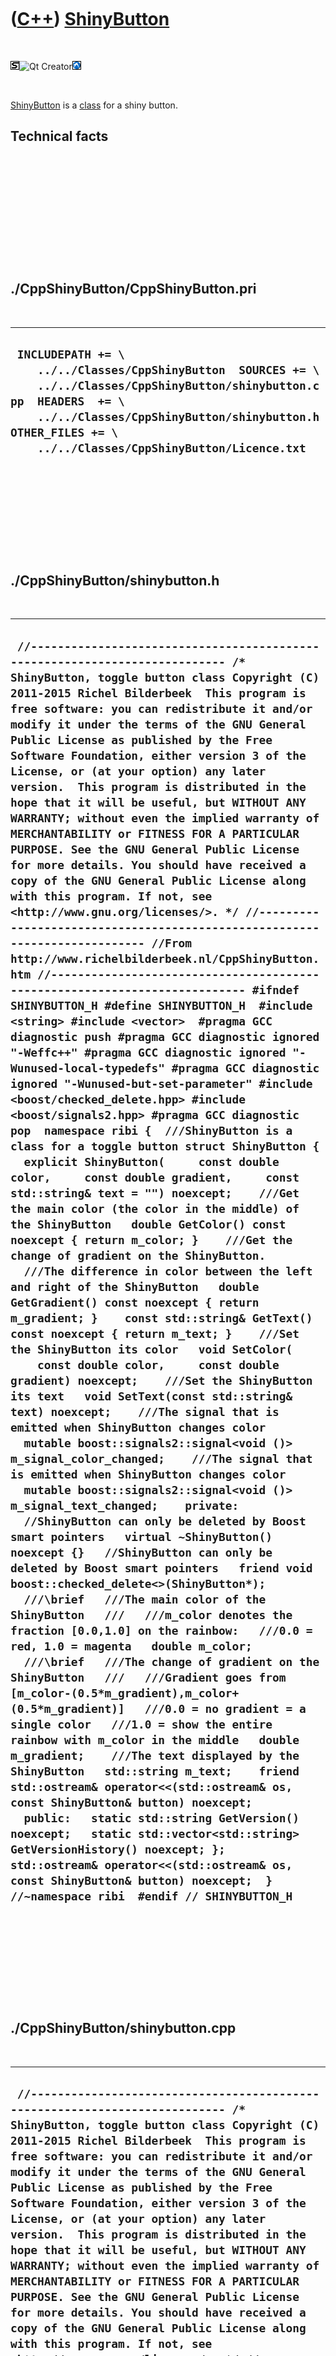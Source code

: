 
 

 

 

 

 

([C++](Cpp.md)) [ShinyButton](CppShinyButton.md)
==================================================

 

![STL](PicStl.png)![Qt
Creator](PicQtCreator.png)![Lubuntu](PicLubuntu.png)

 

[ShinyButton](CppShinyButton.md) is a [class](CppClass.md) for a shiny
button.

Technical facts
---------------

 

 

 

 

 

 

./CppShinyButton/CppShinyButton.pri
-----------------------------------

 

  --------------------------------------------------------------------------------------------------------------------------------------------------------------------------------------------------------------------------------------------------
  ` INCLUDEPATH += \     ../../Classes/CppShinyButton  SOURCES += \     ../../Classes/CppShinyButton/shinybutton.cpp  HEADERS  += \     ../../Classes/CppShinyButton/shinybutton.h  OTHER_FILES += \     ../../Classes/CppShinyButton/Licence.txt`
  --------------------------------------------------------------------------------------------------------------------------------------------------------------------------------------------------------------------------------------------------

 

 

 

 

 

./CppShinyButton/shinybutton.h
------------------------------

 

  -------------------------------------------------------------------------------------------------------------------------------------------------------------------------------------------------------------------------------------------------------------------------------------------------------------------------------------------------------------------------------------------------------------------------------------------------------------------------------------------------------------------------------------------------------------------------------------------------------------------------------------------------------------------------------------------------------------------------------------------------------------------------------------------------------------------------------------------------------------------------------------------------------------------------------------------------------------------------------------------------------------------------------------------------------------------------------------------------------------------------------------------------------------------------------------------------------------------------------------------------------------------------------------------------------------------------------------------------------------------------------------------------------------------------------------------------------------------------------------------------------------------------------------------------------------------------------------------------------------------------------------------------------------------------------------------------------------------------------------------------------------------------------------------------------------------------------------------------------------------------------------------------------------------------------------------------------------------------------------------------------------------------------------------------------------------------------------------------------------------------------------------------------------------------------------------------------------------------------------------------------------------------------------------------------------------------------------------------------------------------------------------------------------------------------------------------------------------------------------------------------------------------------------------------------------------------------------------------------------------------------------------------------------------------------------------------------------------------------------------------------------------------------------------------------------------------------------------------------------------------------------------------------------------------------------------------------------------------------------------------------------------------------------------------------------------------------------------------------------------------------------------------------------------------------------------------------------------------------------------------------------------------------------------------------------------------------------------------------------------------------------------------------------------------------------------------------------------------------------------------------------------------------------------------------------------------------------------
  ` //--------------------------------------------------------------------------- /* ShinyButton, toggle button class Copyright (C) 2011-2015 Richel Bilderbeek  This program is free software: you can redistribute it and/or modify it under the terms of the GNU General Public License as published by the Free Software Foundation, either version 3 of the License, or (at your option) any later version.  This program is distributed in the hope that it will be useful, but WITHOUT ANY WARRANTY; without even the implied warranty of MERCHANTABILITY or FITNESS FOR A PARTICULAR PURPOSE. See the GNU General Public License for more details. You should have received a copy of the GNU General Public License along with this program. If not, see <http://www.gnu.org/licenses/>. */ //--------------------------------------------------------------------------- //From http://www.richelbilderbeek.nl/CppShinyButton.htm //--------------------------------------------------------------------------- #ifndef SHINYBUTTON_H #define SHINYBUTTON_H  #include <string> #include <vector>  #pragma GCC diagnostic push #pragma GCC diagnostic ignored "-Weffc++" #pragma GCC diagnostic ignored "-Wunused-local-typedefs" #pragma GCC diagnostic ignored "-Wunused-but-set-parameter" #include <boost/checked_delete.hpp> #include <boost/signals2.hpp> #pragma GCC diagnostic pop  namespace ribi {  ///ShinyButton is a class for a toggle button struct ShinyButton {   explicit ShinyButton(     const double color,     const double gradient,     const std::string& text = "") noexcept;    ///Get the main color (the color in the middle) of the ShinyButton   double GetColor() const noexcept { return m_color; }    ///Get the change of gradient on the ShinyButton.   ///The difference in color between the left and right of the ShinyButton   double GetGradient() const noexcept { return m_gradient; }    const std::string& GetText() const noexcept { return m_text; }    ///Set the ShinyButton its color   void SetColor(     const double color,     const double gradient) noexcept;    ///Set the ShinyButton its text   void SetText(const std::string& text) noexcept;    ///The signal that is emitted when ShinyButton changes color   mutable boost::signals2::signal<void ()> m_signal_color_changed;    ///The signal that is emitted when ShinyButton changes color   mutable boost::signals2::signal<void ()> m_signal_text_changed;    private:   //ShinyButton can only be deleted by Boost smart pointers   virtual ~ShinyButton() noexcept {}   //ShinyButton can only be deleted by Boost smart pointers   friend void boost::checked_delete<>(ShinyButton*);    ///\brief   ///The main color of the ShinyButton   ///   ///m_color denotes the fraction [0.0,1.0] on the rainbow:   ///0.0 = red, 1.0 = magenta   double m_color;    ///\brief   ///The change of gradient on the ShinyButton   ///   ///Gradient goes from [m_color-(0.5*m_gradient),m_color+(0.5*m_gradient)]   ///0.0 = no gradient = a single color   ///1.0 = show the entire rainbow with m_color in the middle   double m_gradient;    ///The text displayed by the ShinyButton   std::string m_text;    friend std::ostream& operator<<(std::ostream& os, const ShinyButton& button) noexcept;    public:   static std::string GetVersion() noexcept;   static std::vector<std::string> GetVersionHistory() noexcept; };  std::ostream& operator<<(std::ostream& os, const ShinyButton& button) noexcept;  } //~namespace ribi  #endif // SHINYBUTTON_H`
  -------------------------------------------------------------------------------------------------------------------------------------------------------------------------------------------------------------------------------------------------------------------------------------------------------------------------------------------------------------------------------------------------------------------------------------------------------------------------------------------------------------------------------------------------------------------------------------------------------------------------------------------------------------------------------------------------------------------------------------------------------------------------------------------------------------------------------------------------------------------------------------------------------------------------------------------------------------------------------------------------------------------------------------------------------------------------------------------------------------------------------------------------------------------------------------------------------------------------------------------------------------------------------------------------------------------------------------------------------------------------------------------------------------------------------------------------------------------------------------------------------------------------------------------------------------------------------------------------------------------------------------------------------------------------------------------------------------------------------------------------------------------------------------------------------------------------------------------------------------------------------------------------------------------------------------------------------------------------------------------------------------------------------------------------------------------------------------------------------------------------------------------------------------------------------------------------------------------------------------------------------------------------------------------------------------------------------------------------------------------------------------------------------------------------------------------------------------------------------------------------------------------------------------------------------------------------------------------------------------------------------------------------------------------------------------------------------------------------------------------------------------------------------------------------------------------------------------------------------------------------------------------------------------------------------------------------------------------------------------------------------------------------------------------------------------------------------------------------------------------------------------------------------------------------------------------------------------------------------------------------------------------------------------------------------------------------------------------------------------------------------------------------------------------------------------------------------------------------------------------------------------------------------------------------------------------------------------------

 

 

 

 

 

./CppShinyButton/shinybutton.cpp
--------------------------------

 

  ----------------------------------------------------------------------------------------------------------------------------------------------------------------------------------------------------------------------------------------------------------------------------------------------------------------------------------------------------------------------------------------------------------------------------------------------------------------------------------------------------------------------------------------------------------------------------------------------------------------------------------------------------------------------------------------------------------------------------------------------------------------------------------------------------------------------------------------------------------------------------------------------------------------------------------------------------------------------------------------------------------------------------------------------------------------------------------------------------------------------------------------------------------------------------------------------------------------------------------------------------------------------------------------------------------------------------------------------------------------------------------------------------------------------------------------------------------------------------------------------------------------------------------------------------------------------------------------------------------------------------------------------------------------------------------------------------------------------------------------------------------------------------------------------------------------------------------------------------------------------------------------------------------------------------------------------------------------------------------------------------------------------------------------------------------------------------------------------------------------------------------------------------------------------------------------------------------------------------------------------------------------------------------------------------------------------------------------------------------------------------------------------------------------------------------------------------------------------------------------------------------------------------------------------------------------
  ` //--------------------------------------------------------------------------- /* ShinyButton, toggle button class Copyright (C) 2011-2015 Richel Bilderbeek  This program is free software: you can redistribute it and/or modify it under the terms of the GNU General Public License as published by the Free Software Foundation, either version 3 of the License, or (at your option) any later version.  This program is distributed in the hope that it will be useful, but WITHOUT ANY WARRANTY; without even the implied warranty of MERCHANTABILITY or FITNESS FOR A PARTICULAR PURPOSE. See the GNU General Public License for more details. You should have received a copy of the GNU General Public License along with this program. If not, see <http://www.gnu.org/licenses/>. */ //--------------------------------------------------------------------------- //From http://www.richelbilderbeek.nl/CppShinyButton.htm //--------------------------------------------------------------------------- #pragma GCC diagnostic push #pragma GCC diagnostic ignored "-Weffc++" #pragma GCC diagnostic ignored "-Wunused-local-typedefs" #pragma GCC diagnostic ignored "-Wunused-but-set-parameter" #include "shinybutton.h"  #include <cassert> #include <cmath>  #include "trace.h"  #pragma GCC diagnostic pop  ribi::ShinyButton::ShinyButton(   const double color,   const double gradient,   const std::string& text) noexcept   : m_signal_color_changed{},     m_signal_text_changed{},     m_color(color),     m_gradient(gradient),     m_text(text) {  }  std::string ribi::ShinyButton::GetVersion() noexcept {   return "1.0"; }  std::vector<std::string> ribi::ShinyButton::GetVersionHistory() noexcept {   return {     "2011-09-21: Version 1.0: initial version"   }; }  void ribi::ShinyButton::SetColor(   const double color,   const double gradient) noexcept {   if (color != m_color || gradient != m_gradient)   {     m_color = color;     m_gradient = gradient;     m_signal_color_changed();   } }  void ribi::ShinyButton::SetText(   const std::string& text) noexcept {   if (text != m_text)   {     m_text = text;     m_signal_text_changed();   } }  std::ostream& ribi::operator<<(std::ostream& os, const ShinyButton& button) noexcept {   os     << "<ShinyButton>"     << "<color>"       << button.m_color     << "</color>"     << "<gradient>"       << button.m_gradient     << "</gradient>"     << "<text>"       << button.m_text     << "</text>"     << "</ShinyButton>";   return os;  }`
  ----------------------------------------------------------------------------------------------------------------------------------------------------------------------------------------------------------------------------------------------------------------------------------------------------------------------------------------------------------------------------------------------------------------------------------------------------------------------------------------------------------------------------------------------------------------------------------------------------------------------------------------------------------------------------------------------------------------------------------------------------------------------------------------------------------------------------------------------------------------------------------------------------------------------------------------------------------------------------------------------------------------------------------------------------------------------------------------------------------------------------------------------------------------------------------------------------------------------------------------------------------------------------------------------------------------------------------------------------------------------------------------------------------------------------------------------------------------------------------------------------------------------------------------------------------------------------------------------------------------------------------------------------------------------------------------------------------------------------------------------------------------------------------------------------------------------------------------------------------------------------------------------------------------------------------------------------------------------------------------------------------------------------------------------------------------------------------------------------------------------------------------------------------------------------------------------------------------------------------------------------------------------------------------------------------------------------------------------------------------------------------------------------------------------------------------------------------------------------------------------------------------------------------------------------------------

 

 

 

 

 

 

This page has been created by the [tool](Tools.md)
[CodeToHtml](ToolCodeToHtml.md)

